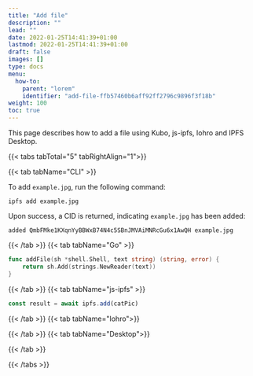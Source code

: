 ```yaml
---
title: "Add file"
description: ""
lead: ""
date: 2022-01-25T14:41:39+01:00
lastmod: 2022-01-25T14:41:39+01:00
draft: false
images: []
type: docs
menu:
  how-to:
    parent: "lorem"
    identifier: "add-file-ffb57460b6aff92ff2796c9896f3f18b"
weight: 100
toc: true
---
```


This page describes how to add a file using Kubo, js-ipfs, Iohro and IPFS Desktop.

{{< tabs tabTotal="5" tabRightAlign="1">}}

{{< tab tabName="CLI" >}}

To add `example.jpg`, run the following command:
```shell
ipfs add example.jpg
```

Upon success, a CID is returned, indicating `example.jpg` has been added: 
```
added QmbFMke1KXqnYyBBWxB74N4c5SBnJMVAiMNRcGu6x1AwQH example.jpg
```

{{< /tab >}}
{{< tab tabName="Go" >}}


```go
func addFile(sh *shell.Shell, text string) (string, error) {
    return sh.Add(strings.NewReader(text))
}
```

{{< /tab >}}
{{< tab tabName="js-ipfs" >}}

```javascript
const result = await ipfs.add(catPic)
```

{{< /tab >}}
{{< tab tabName="Iohro">}}

{{< /tab >}}
{{< tab tabName="Desktop">}}

{{< /tab >}}

{{< /tabs >}}